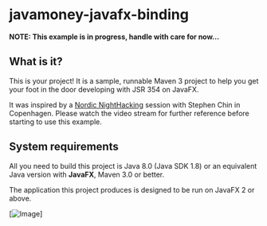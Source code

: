 javamoney-javafx-binding
========================

**NOTE: This example is in progress, handle with care for now...**

What is it?
-----------

This is your project! It is a sample, runnable Maven 3 project to help you get your foot in the door developing with JSR 354 on JavaFX. 

It was inspired by a <a href="http://www.ustream.tv/recorded/28943732">Nordic NightHacking</a> session with Stephen Chin in Copenhagen. Please watch the video stream for further reference before starting to use this example.

System requirements
-------------------

All you need to build this project is Java 8.0 (Java SDK 1.8) or an equivalent Java version with **JavaFX**, Maven 3.0 or better.

The application this project produces is designed to be run on JavaFX 2 or above.

[![Image](/src/site/resources/images/Eclipse_JRE8_1.png "Screenshot  1")]